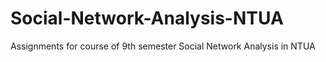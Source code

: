 # Social-Network-Analysis-NTUA
Assignments for course of 9th semester Social Network Analysis in NTUA
